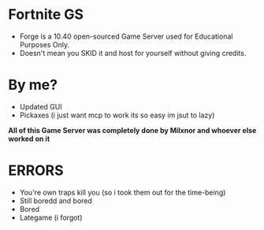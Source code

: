 # Fortnite GS
* Forge is a 10.40 open-sourced Game Server used for Educational Purposes Only.
* Doesn't mean you SKID it and host for yourself without giving credits.

# By me?
* Updated GUI
* Pickaxes (i just want mcp to work its so easy im jsut to lazy)

**All of this Game Server was completely done by Milxnor and whoever else worked on it**

# ERRORS
* You're own traps kill you (so i took them out for the time-being) 
* Still boredd and bored
* Bored
* Lategame (i forgot)
